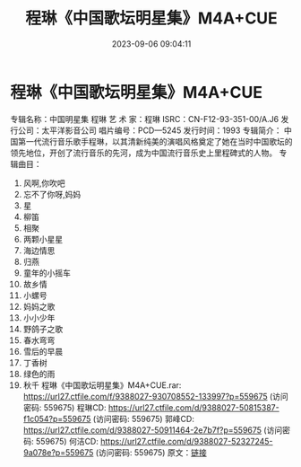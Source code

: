 ﻿---
title: 程琳《中国歌坛明星集》M4A+CUE
date: 2023-09-06 09:04:11
categories: APE、FLAC、MP3
tags: 华语中文
---
# 程琳《中国歌坛明星集》M4A+CUE

专辑名称：中国明星集 程琳
艺 术 家：程琳
ISRC：CN-F12-93-351-00/A.J6
发行公司：太平洋影音公司
唱片编号：PCD—5245
发行时间：1993
专辑简介：
中国第一代流行音乐歌手程琳，以其清新纯美的演唱风格奠定了她在当时中国歌坛的领先地位，开创了流行音乐的先河，成为中国流行音乐史上里程碑式的人物。
专辑曲目：
01. 风啊,你吹吧
02. 忘不了你呀,妈妈
03. 星
04. 柳笛
05. 相聚
06. 两颗小星星
07. 海边情思
08. 归燕
09. 童年的小摇车
10. 故乡情
11. 小螺号
12. 妈妈之歌
13. 小小少年
14. 野鸽子之歌
15. 春水弯弯
16. 雪后的早晨
17. 丁香树
18. 绿色的雨
19. 秋千
程琳《中国歌坛明星集》M4A+CUE.rar: https://url27.ctfile.com/f/9388027-930708552-133997?p=559675
(访问密码: 559675)
程琳CD: https://url27.ctfile.com/d/9388027-50815387-f1c054?p=559675
(访问密码: 559675)
郭峰CD: https://url27.ctfile.com/d/9388027-50911464-2e7b7f?p=559675
(访问密码: 559675)
何洁CD: https://url27.ctfile.com/d/9388027-52327245-9a078e?p=559675
(访问密码: 559675)
原文：[链接](https://blog.sina.com.cn/s/blog_1647c7e76010313cx.html)